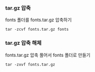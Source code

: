 ### tar.gz 압축

fonts 폴더를 fonts.tar.gz 압축하기

```
tar -zcvf fonts.tar.gz fonts
```

### tar.gz 압축 해체

fonts.tar.gz 압축 풀어서 fonts 폴더로 만들기

```
tar -zxvf fonts.tar.gz
```
